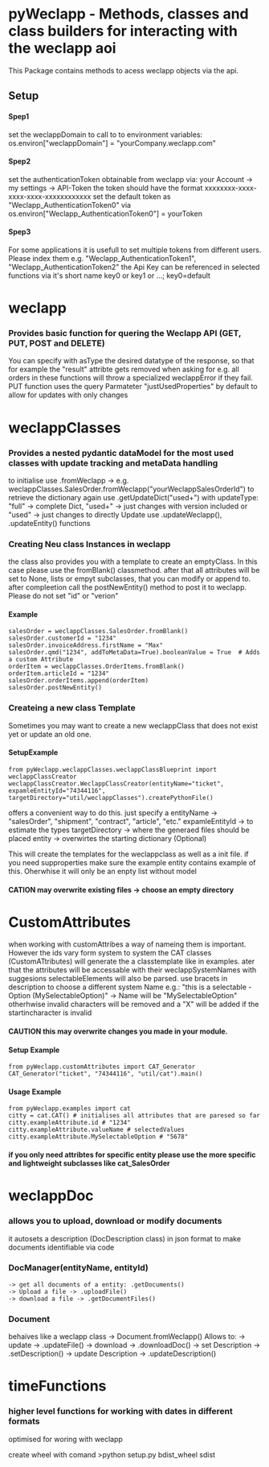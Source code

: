 # pyWeclapp - Methods, classes and class builders for interacting with the weclapp aoi

This Package contains methods to acess weclapp objects via the api.

## Setup 
#### Spep1
set the weclappDomain to call to to environment variables:
    os.environ["weclappDomain"] = "yourCompany.weclapp.com"

#### Spep2
set the authenticationToken obtainable from weclapp via:
your Account -> my settings -> API-Token
the token should have the format xxxxxxxx-xxxx-xxxx-xxxx-xxxxxxxxxxxx
set the default token as "Weclapp_AuthenticationToken0" via 
    os.environ["Weclapp_AuthenticationToken0"] = yourToken

#### Spep3
For some applications it is usefull to set multiple tokens from different users. Please index them e.g. "Weclapp_AuthenticationToken1", "Weclapp_AuthenticationToken2"
the Api Key can be referenced in selected functions via it's short name key0 or key1  or ...; key0=default



# weclapp
### Provides basic function for quering the Weclapp API (GET, PUT, POST and DELETE)
You can specify with asType the desired datatype of the response, so that for example the "result" attribte gets removed when asking for e.g. all orders
in these functions will throw a specialized weclappError if they fail.
PUT function uses the query Parmateter "justUsedProperties" by default to allow for updates with only changes


# weclappClasses
### Provides a nested pydantic dataModel for the most used classes with update tracking and metaData handling
to initialise use .fromWeclapp -> e.g. weclappClasses.SalesOrder.fromWeclapp("yourWeclappSalesOrderId")
to retrieve the dictionary again use .getUpdateDict("used+") with updateType:
     "full" -> complete Dict, 
     "used+" -> just changes with version included or 
     "used" -> just changes
to directly Update use .updateWeclapp(), .updateEntity() functions


### Creating Neu class Instances in weclapp
the class also provides you with a template to create an emptyClass. In this case please use the fromBlank() classmethod.
after that all attributes will be set to None, lists or empyt subclasses, that you can modify or append to.
after compleetion call the postNewEntity() method to post it to weclapp. Please do not set "id" or "verion"
#### Example
    salesOrder = weclappClasses.SalesOrder.fromBlank()
    salesOrder.customerId = "1234"  
    salesOrder.invoiceAddress.firstName = "Max"
    salesOrder.qmd("1234", addToMetaData=True).booleanValue = True  # Adds a custom Attribute
    orderItem = weclappClasses.OrderItems.fromBlank()
    orderItem.articleId = "1234"
    salesOrder.orderItems.append(orderItem)
    salesOrder.postNewEntity()

### Createing a new class Template
Sometimes you may want to create a new weclappClass that does not exist yet or update an old one.

#### SetupExample
    from pyWeclapp.weclappClasses.weclappClassBlueprint import weclappClassCreator
    weclappClassCreator.WeclappClassCreator(entityName="ticket", expamleEntityId="74344116", targetDirectory="util/weclappClasses").createPythonFile()

offers a convenient way to do this.
just specify a  entityName -> "salesOrder", "shipment", "contract", "article", "etc."
                expamleEntityId -> to estimate the types
                targetDirectory -> where the generaed files should be placed
                entity -> overwirtes the starting dictionary (Optional)

This will create the templates for the weclappclass as well as a init file.
if you need supproperties make sure the example entity contains example of this. Oherwhise it will only be an enpty list without model
#### CATION may overwrite existing files -> choose an empty directory


# CustomAttributes
when working with customAttribes a way of nameing them is important. However the ids vary form system to system
the CAT classes (CustomATtributes) will generate the a classtemplate like in examples.
ater that the attributes will be accessable with their weclappSystemNames with suggesions
selectableElements will also be parsed. use bracets in description to choose a different system Name e.g.: "this is a selectable - Option (MySelectableOption)" -> Name will be "MySelectableOption"
otherhwise invalid characters will be removed and a "X" will be added if the startincharacter is invalid

#### CAUTION this may overwrite changes you made in your module. 
#### Setup Example
    from pyWeclapp.customAttributes import CAT_Generator
    CAT_Generator("ticket", "74344116", "util/cat").main()

#### Usage Example
    from pyWeclapp.examples import cat
    citty = cat.CAT() # initialises all attributes that are paresed so far
    citty.exampleAttribute.id # "1234"
    citty.exampleAttribute.valueName # selectedValues
    citty.exampleAttribute.MySelectableOption # "5678"

#### if you only need attribtes for specific entity please use the more specific and lightweight subclasses like cat_SalesOrder

# weclappDoc
### allows you to upload, download or modify documents
it autosets a description (DocDescription class) in json format to make documents identifiable via code
### DocManager(entityName, entityId) 
    -> get all documents of a entity: .getDocuments()
    -> Upload a file -> .uploadFile()
    -> download a file -> .getDocumentFiles()

### Document
behaives like a weclapp class -> Document.fromWeclapp()
Allows to:
    -> update -> .updateFile()
    -> download -> .downloadDoc()
    -> set Description -> .setDescription() 
    -> update Description -> .updateDescription()



# timeFunctions
### higher level functions for working with dates in different formats
optimised for woring with weclapp





create wheel with comand >python setup.py bdist_wheel sdist